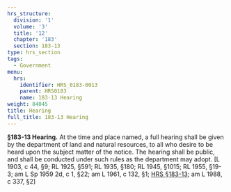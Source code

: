 ```yaml
---
hrs_structure:
  division: '1'
  volume: '3'
  title: '12'
  chapter: '183'
  section: 183-13
type: hrs_section
tags:
  - Government
menu:
  hrs:
    identifier: HRS_0183-0013
    parent: HRS0183
    name: 183-13 Hearing
weight: 84045
title: Hearing
full_title: 183-13 Hearing
---
```

**§183-13 Hearing.** At the time and place named, a full hearing shall be given by the department of land and natural resources, to all who desire to be heard upon the subject matter of the notice. The hearing shall be public, and shall be conducted under such rules as the department may adopt. [L 1903, c 44, §9; RL 1925, §591; RL 1935, §180; RL 1945, §1015; RL 1955, §19-3; am L Sp 1959 2d, c 1, §22; am L 1961, c 132, §1; [HRS §183-13](/title-12/chapter-183/section-183-13/); am L 1988, c 337, §2]